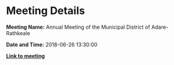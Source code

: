 # Meeting Details

**Meeting Name:** Annual Meeting of the Municipal District of Adare-Rathkeale

**Date and Time:** 2018-06-26 13:30:00

**<a href="https://www.limerick.ie/council/whats-on/annual-meeting-municipal-district-adare-rathkeale-2" target="_blank">Link to meeting</a>**
